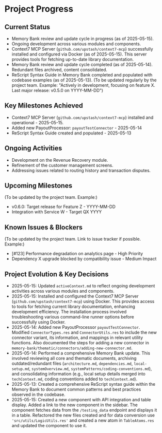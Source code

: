 # Project Progress

## Current Status

- Memory Bank review and update cycle in progress (as of 2025-05-15).
- Ongoing development across various modules and components.
- Context7 MCP Server (`github.com/upstash/context7-mcp`) successfully installed and configured via Docker (as of 2025-05-15). This server provides tools for fetching up-to-date library documentation.
- Memory Bank review and update cycle completed (as of 2025-05-14). Redundant files archived, content consolidated.
- ReScript Syntax Guide in Memory Bank completed and populated with codebase examples (as of 2025-05-13).
  (To be updated regularly by the project team. Example: "Actively in development, focusing on feature X. Last major release: v0.5.0 on YYYY-MM-DD")

## Key Milestones Achieved

- Context7 MCP Server (`github.com/upstash/context7-mcp`) installed and operational - 2025-05-15.
- Added new PayoutProcessor: `payoutTestConnector` - 2025-05-14
- ReScript Syntax Guide created and populated - 2025-05-13

## Ongoing Activities

- Development on the Revenue Recovery module.
- Refinement of the customer management screens.
- Addressing issues related to routing history and transaction disputes.

## Upcoming Milestones

(To be updated by the project team. Example:)

- v0.6.0: Target release for Feature Z - YYYY-MM-DD
- Integration with Service W - Target QX YYYY

## Known Issues & Blockers

(To be updated by the project team. Link to issue tracker if possible. Example:)

- [#123] Performance degradation on analytics page - High Priority
- Dependency X upgrade blocked by compatibility issue - Medium Impact

## Project Evolution & Key Decisions

- 2025-05-15: Updated `activeContext.md` to reflect ongoing development activities across various modules and components.
- 2025-05-15: Installed and configured the Context7 MCP Server (`github.com/upstash/context7-mcp`) using Docker. This provides access to tools for fetching current library documentation, enhancing development efficiency. The installation process involved troubleshooting various command-line runner options before successfully using Docker.
- 2025-05-14: Added new PayoutProcessor `payoutTestConnector`. Modified `ConnectorTypes.res` and `ConnectorUtils.res` to include the new connector variant, its information, and mappings in relevant utility functions. Also documented the steps for adding a new connector in `memory-bank/thematic/connectors/adding-new-connector.md`.
- 2025-05-14: Performed a comprehensive Memory Bank update. This involved reviewing all core and thematic documents, archiving outdated/redundant files (`architecture.md`, `dependencies.md`, `local-setup.md`, `systemOverview.md`, `systemPatterns/coding-conventions.md`), and consolidating information (e.g., local setup details merged into `techContext.md`, coding conventions added to `techContext.md`).
- 2025-05-13: Created a comprehensive ReScript syntax guide within the Memory Bank to document common patterns and best practices observed in the codebase.
- 2025-05-15: Created a new component with API integration and table display. Added a link to the new component in the sidebar. The component fetches data from the `/testing_data` endpoint and displays it in a table. Refactored the new files created and for data conversion use `'src/utils/LogicUtils.res'` and created a new atom in `TableAtoms.res` and updated the component to use it.
